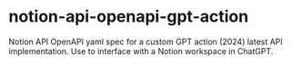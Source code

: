 # notion-api-openapi-gpt-action
Notion API OpenAPI yaml spec for a custom GPT action (2024) latest API implementation. Use to interface with a Notion workspace in ChatGPT.
